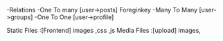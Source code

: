 
-Relations
  -One To many [user->posts] Foreginkey
  -Many To Many [user->groups] 
  -One To One [user->profile]


  Static Files :[Frontend] images ,css ,js
  Media Files :[upload] images,
